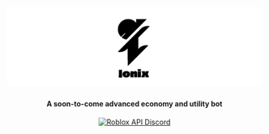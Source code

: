 <h1 align="center">
    <img src="https://raw.githubusercontent.com/Threqt/Ionix/master/img/Ionix_Banner.png" alt="Ionix" width="600"/>
    <br>
</h1>

<h4 align="center">A soon-to-come advanced economy and utility bot</h4>

<p align="center">
    <a href="https://discord.gg/wfddp6Z"><img src="https://img.shields.io/badge/discord-roblox%20api%20chat-blue.svg?style=flat-square" alt="Roblox API Discord"/></a>
</p>
